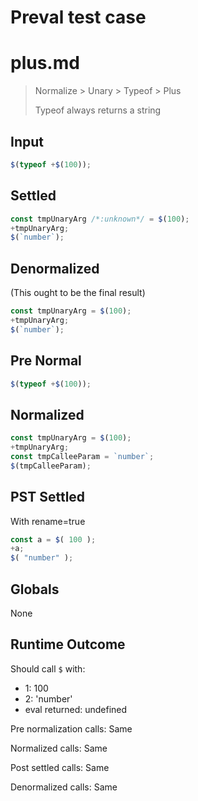 # Preval test case

# plus.md

> Normalize > Unary > Typeof > Plus
>
> Typeof always returns a string

## Input

`````js filename=intro
$(typeof +$(100));
`````

## Settled


`````js filename=intro
const tmpUnaryArg /*:unknown*/ = $(100);
+tmpUnaryArg;
$(`number`);
`````

## Denormalized
(This ought to be the final result)

`````js filename=intro
const tmpUnaryArg = $(100);
+tmpUnaryArg;
$(`number`);
`````

## Pre Normal


`````js filename=intro
$(typeof +$(100));
`````

## Normalized


`````js filename=intro
const tmpUnaryArg = $(100);
+tmpUnaryArg;
const tmpCalleeParam = `number`;
$(tmpCalleeParam);
`````

## PST Settled
With rename=true

`````js filename=intro
const a = $( 100 );
+a;
$( "number" );
`````

## Globals

None

## Runtime Outcome

Should call `$` with:
 - 1: 100
 - 2: 'number'
 - eval returned: undefined

Pre normalization calls: Same

Normalized calls: Same

Post settled calls: Same

Denormalized calls: Same
